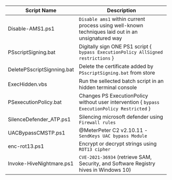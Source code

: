 <br />

|Script Name|Description|
|---|---|
|Disable-AMS1.ps1|`Disable ams1` within current process using well-known techniques laid out in an unsignatured way|
|PSscriptSigning.bat|Digitally sign ONE PS1 script { `bypass ExecutionPolicy AllSigned restrictions` }|
|DeletePSscriptSignning.bat|Delete the certificate added by `PSscriptSigning.bat` from store|
|ExecHidden.vbs|Run the sellected batch script in an hidden terminal console|
|PSexecutionPolicy.bat|Changes PS ExecutionPolicy without user intervention { `bypass ExecutionPolicy Restricted` }|
|SilenceDefender_ATP.ps1|Silencing microsoft defender using `Firewall rules`|
|UACBypassCMSTP.ps1|@MeterPeter C2 v2.10.11 - `SendKeys UAC bypass Module`|
|enc-rot13.ps1|Encrypt or decrypt strings using `ROT13 cipher`|
|Invoke-HiveNightmare.ps1|`CVE-2021-36934` (retrieve SAM, Security, and Software Registry hives in Windows 10)|
